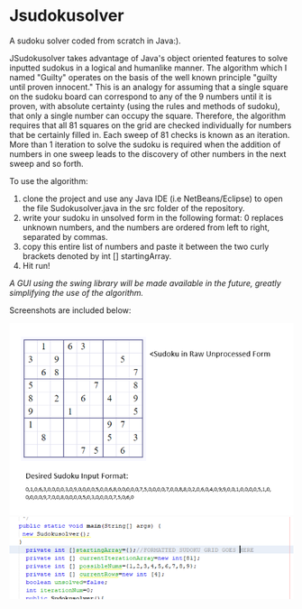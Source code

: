 # Jsudokusolver
A sudoku solver coded from scratch in Java:).

JSudokusolver takes advantage of Java's object oriented features to solve inputted sudokus in a logical and humanlike manner. The algorithm which
I named "Guilty" operates on the basis of the well known principle "guilty until proven innocent." This is an analogy for assuming that a single
square on the sudoku board can correspond to any of the 9 numbers until it is proven, with absolute certainty (using the rules and methods of
sudoku), that only a single number can occupy the square. Therefore, the algorithm requires that all 81 squares on the grid are checked 
individually for numbers that be certainly filled in. Each sweep of 81 checks is known as an iteration. More than 1 iteration to solve the sudoku
is required when the addition of numbers in one sweep leads to the discovery of other numbers in the next sweep and so forth. 

To use the algorithm:
1. clone the project and use any Java IDE (i.e NetBeans/Eclipse) to open the file Sudokusolver.java in the src folder of the repository. 
2. write your sudoku in unsolved form in the following format: 0 replaces unknown numbers, and the numbers are ordered from left to right, separated by commas. 
3. copy this entire list of numbers and paste it between the two curly brackets denoted by int [] startingArray.
4. Hit run!

*A GUI using the swing library will be made available in the future, greatly simplifying the use of the algorithm.*

Screenshots are included below:

![alt text](https://raw.githubusercontent.com/ShreyasPrasad/Jsudokusolver/master/screenshots/ss1.png)
![alt text](https://raw.githubusercontent.com/ShreyasPrasad/Jsudokusolver/master/screenshots/ss2.png)
